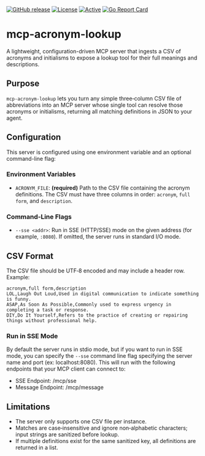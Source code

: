 [![GitHub release](https://img.shields.io/github/release/UnitVectorY-Labs/mcp-acronym-lookup.svg)](https://github.com/UnitVectorY-Labs/mcp-acronym-lookup/releases/latest) [![License](https://img.shields.io/badge/license-MIT-blue)](https://opensource.org/licenses/MIT) [![Active](https://img.shields.io/badge/Status-Active-green)](https://guide.unitvectorylabs.com/bestpractices/status/#active) [![Go Report Card](https://goreportcard.com/badge/github.com/UnitVectorY-Labs/mcp-acronym-lookup)](https://goreportcard.com/report/github.com/UnitVectorY-Labs/mcp-acronym-lookup)

# mcp-acronym-lookup
A lightweight, configuration-driven MCP server that ingests a CSV of acronyms and initialisms to expose a lookup tool for their full meanings and descriptions.

## Purpose

`mcp-acronym-lookup` lets you turn any simple three‑column CSV file of abbreviations into an MCP server whose single tool can resolve those acronyms or initialisms, returning all matching definitions in JSON to your agent.

## Configuration

This server is configured using one environment variable and an optional command-line flag:

### Environment Variables

* `ACRONYM_FILE`: **(required)** Path to the CSV file containing the acronym definitions. The CSV must have three columns in order: `acronym`, `full form`, and `description`.

### Command‑Line Flags

* `--sse <addr>`: Run in SSE (HTTP/SSE) mode on the given address (for example, `:8080`). If omitted, the server runs in standard I/O mode.

## CSV Format

The CSV file should be UTF‑8 encoded and may include a header row. Example:

```
acronym,full form,description
LOL,Laugh Out Loud,Used in digital communication to indicate something is funny.
ASAP,As Soon As Possible,Commonly used to express urgency in completing a task or response.
DIY,Do It Yourself,Refers to the practice of creating or repairing things without professional help.
```

### Run in SSE Mode

By default the server runs in stdio mode, but if you want to run in SSE mode, you can specify the `--sse` command line flag specifying the server name and port (ex: localhost:8080).  This will run with the following endpoints that your MCP client can connect to:

- SSE Endpoint: /mcp/sse
- Message Endpoint: /mcp/message

## Limitations

* The server only supports one CSV file per instance.
* Matches are case‑insensitive and ignore non‑alphabetic characters; input strings are sanitized before lookup.
* If multiple definitions exist for the same sanitized key, all definitions are returned in a list.
